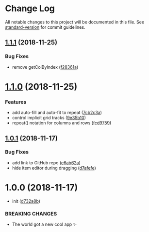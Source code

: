 # Change Log

All notable changes to this project will be documented in this file. See [standard-version](https://github.com/conventional-changelog/standard-version) for commit guidelines.

<a name="1.1.1"></a>
## [1.1.1](https://gitlab.com/sukazavr/css-grid-layout-generator/compare/v1.1.0...v1.1.1) (2018-11-25)


### Bug Fixes

* remove getColByIndex ([f28361a](https://gitlab.com/sukazavr/css-grid-layout-generator/commit/f28361a))



<a name="1.1.0"></a>
# [1.1.0](https://gitlab.com/sukazavr/css-grid-layout-generator/compare/v1.0.1...v1.1.0) (2018-11-25)


### Features

* add auto-fill and auto-fit to repeat ([7cb2c3a](https://gitlab.com/sukazavr/css-grid-layout-generator/commit/7cb2c3a))
* control implicit grid tracks ([9e35b10](https://gitlab.com/sukazavr/css-grid-layout-generator/commit/9e35b10))
* repeat() notation for columns and rows ([fcd9759](https://gitlab.com/sukazavr/css-grid-layout-generator/commit/fcd9759))



<a name="1.0.1"></a>
## [1.0.1](https://gitlab.com/sukazavr/css-grid-layout-generator/compare/v1.0.0...v1.0.1) (2018-11-17)


### Bug Fixes

* add link to GitHub repo ([e6ab62a](https://gitlab.com/sukazavr/css-grid-layout-generator/commit/e6ab62a))
* hide item editor during dragging ([d7afefe](https://gitlab.com/sukazavr/css-grid-layout-generator/commit/d7afefe))



<a name="1.0.0"></a>
# 1.0.0 (2018-11-17)


* init ([d732a8b](https://gitlab.com/sukazavr/css-grid-layout-generator/commit/d732a8b))


### BREAKING CHANGES

* The world got a new cool app ✨
